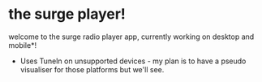 # the surge player!

welcome to the surge radio player app, currently working on desktop and mobile\*!

* Uses TuneIn on unsupported devices - my plan is to have a pseudo visualiser for those platforms but we'll see.